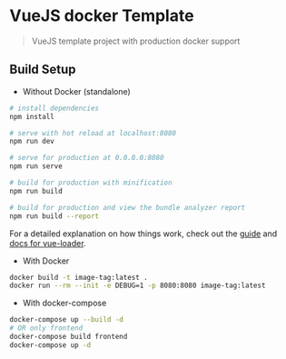 # VueJS docker Template

> VueJS template project with production docker support

## Build Setup

- Without Docker (standalone)
``` bash
# install dependencies
npm install

# serve with hot reload at localhost:8080
npm run dev

# serve for production at 0.0.0.0:8080
npm run serve

# build for production with minification
npm run build

# build for production and view the bundle analyzer report
npm run build --report
```

For a detailed explanation on how things work, check out the [guide](http://vuejs-templates.github.io/webpack/) and [docs for vue-loader](http://vuejs.github.io/vue-loader).

- With Docker

```bash
docker build -t image-tag:latest .
docker run --rm --init -e DEBUG=1 -p 8080:8080 image-tag:latest
```

- With docker-compose

```bash
docker-compose up --build -d
# OR only frontend
docker-compose build frontend
docker-compose up -d
```
